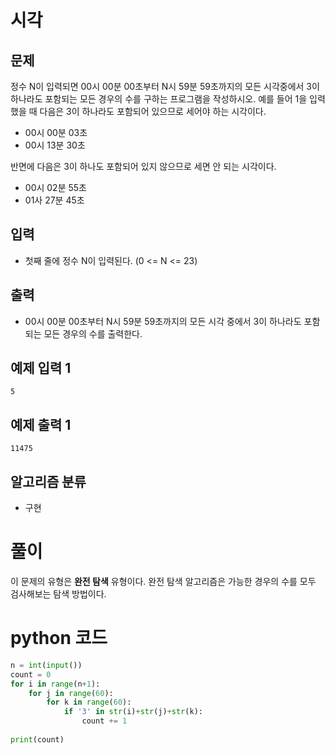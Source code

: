 # 시각

## 문제

정수 N이 입력되면 00시 00분 00초부터 N시 59분 59초까지의 모든 시각중에서 3이 하나라도 포함되는 모든 경우의 수를 구하는 프로그램을 작성하시오. 예를 들어 1을 입력했을 때 다음은 3이 하나라도 포함되어 있으므로 세어야 하는 시각이다.

- 00시 00분 03초
- 00시 13분 30초

반면에 다음은 3이 하나도 포함되어 있지 않으므로 세면 안 되는 시각이다.

- 00시 02분 55초
- 01사 27분 45초

## 입력

- 첫째 줄에 정수 N이 입력된다. (0 <= N <= 23)

## 출력

- 00시 00분 00초부터 N시 59분 59초까지의 모든 시각 중에서 3이 하나라도 포함되는 모든 경우의 수를 출력한다.

## 예제 입력 1

    5

## 예제 출력 1

    11475

## 알고리즘 분류

- 구현

# 풀이

이 문제의 유형은 **완전 탐색** 유형이다. 완전 탐색 알고리즘은 가능한 경우의 수를 모두 검사해보는 탐색 방법이다.

# python 코드
```python
n = int(input())
count = 0
for i in range(n+1):
    for j in range(60):
        for k in range(60):
            if '3' in str(i)+str(j)+str(k):
                count += 1
            
print(count)
```